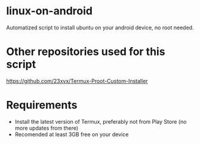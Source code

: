 # linux-on-android
Automatized script to install ubuntu on your android device, no root needed.

# Other repositories used for this script
https://github.com/23xvx/Termux-Proot-Custom-Installer

# Requirements
- Install the latest version of Termux, preferably not from Play Store (no more updates from there)
- Recomended at least 3GB free on your device
